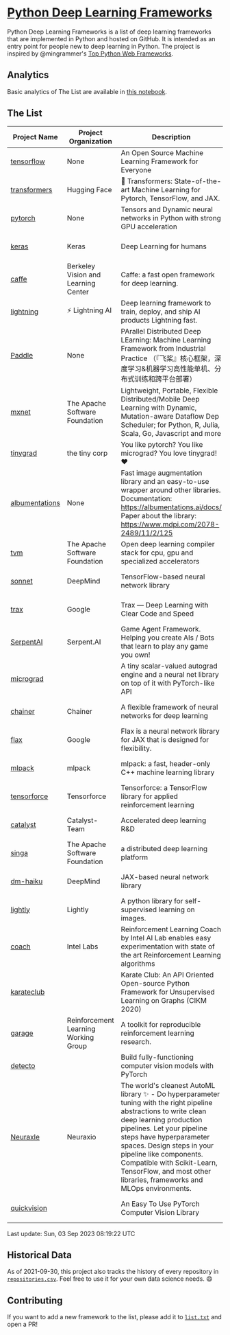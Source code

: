# [Python Deep Learning Frameworks](https://www.github.com/shimst3r/python-deep-learning-frameworks)

Python Deep Learning Frameworks is a list of deep learning frameworks that are implemented in Python and hosted on GitHub. It is intended as an entry point for people new to deep learning in Python. The project is inspired by @mingrammer's [Top Python Web Frameworks](https://github.com/mingrammer/python-web-framework-stars).

## Analytics

Basic analytics of The List are available in [this notebook](./notebooks/development_over_time.ipynb).

## The List

| Project Name | Project Organization | Description | Stars | Forks | Open Issues | Last Commit |
| ------------ | -------------------- | ----------- | ----: | ----: | ----------: | ----------- |
| [tensorflow](https://tensorflow.org) | None | An Open Source Machine Learning Framework for Everyone | 177347 | 88884 | 2100 | 0 day(s) ago |
| [transformers](https://huggingface.co/transformers) | Hugging Face | 🤗 Transformers: State-of-the-art Machine Learning for Pytorch, TensorFlow, and JAX. | 111173 | 22075 | 768 | 0 day(s) ago |
| [pytorch](https://pytorch.org) | None | Tensors and Dynamic neural networks in Python with strong GPU acceleration | 70335 | 19280 | 12529 | 0 day(s) ago |
| [keras](http://keras.io/) | Keras | Deep Learning for humans | 59117 | 19397 | 375 | 0 day(s) ago |
| [caffe](http://caffe.berkeleyvision.org/) | Berkeley Vision and Learning Center | Caffe: a fast open framework for deep learning. | 33534 | 18977 | 1180 | 0 day(s) ago |
| [lightning](https://lightning.ai) | ⚡️ Lightning AI  | Deep learning framework to train, deploy, and ship AI products Lightning fast. | 24520 | 3006 | 710 | 0 day(s) ago |
| [Paddle](http://www.paddlepaddle.org/) | None | PArallel Distributed Deep LEarning: Machine Learning Framework from Industrial Practice （『飞桨』核心框架，深度学习&机器学习高性能单机、分布式训练和跨平台部署） | 20794 | 5306 | 2096 | 0 day(s) ago |
| [mxnet](https://mxnet.apache.org) | The Apache Software Foundation | Lightweight, Portable, Flexible Distributed/Mobile Deep Learning with Dynamic, Mutation-aware Dataflow Dep Scheduler; for Python, R, Julia, Scala, Go, Javascript and more | 20534 | 6881 | 2004 | 0 day(s) ago |
| [tinygrad](https://github.com/tinygrad/tinygrad) | the tiny corp | You like pytorch? You like micrograd? You love tinygrad! ❤️  | 19115 | 2451 | 82 | 0 day(s) ago |
| [albumentations](https://albumentations.ai) | None | Fast image augmentation library and an easy-to-use wrapper around other libraries. Documentation:  https://albumentations.ai/docs/ Paper about the library: https://www.mdpi.com/2078-2489/11/2/125 | 12482 | 1528 | 384 | 0 day(s) ago |
| [tvm](https://tvm.apache.org/) | The Apache Software Foundation | Open deep learning compiler stack for cpu, gpu and specialized accelerators | 10259 | 3169 | 735 | 0 day(s) ago |
| [sonnet](https://sonnet.dev/) | DeepMind | TensorFlow-based neural network library | 9605 | 1360 | 35 | 1 day(s) ago |
| [trax](https://github.com/google/trax) | Google | Trax — Deep Learning with Clear Code and Speed | 7696 | 808 | 114 | 0 day(s) ago |
| [SerpentAI](http://serpent.ai) | Serpent.AI | Game Agent Framework. Helping you create AIs / Bots that learn to play any game you own! | 6560 | 782 | 2 | 2 day(s) ago |
| [micrograd](https://github.com/karpathy/micrograd) |  | A tiny scalar-valued autograd engine and a neural net library on top of it with PyTorch-like API | 6078 | 746 | 28 | 0 day(s) ago |
| [chainer](https://chainer.org) | Chainer | A flexible framework of neural networks for deep learning | 5820 | 1401 | 12 | 2 day(s) ago |
| [flax](https://flax.readthedocs.io) | Google | Flax is a neural network library for JAX that is designed for flexibility. | 4656 | 531 | 171 | 0 day(s) ago |
| [mlpack](https://www.mlpack.org/) | mlpack | mlpack: a fast, header-only C++ machine learning library | 4510 | 1519 | 29 | 0 day(s) ago |
| [tensorforce](https://github.com/tensorforce/tensorforce) | Tensorforce | Tensorforce: a TensorFlow library for applied reinforcement learning | 3245 | 545 | 35 | 2 day(s) ago |
| [catalyst](https://catalyst-team.com) | Catalyst-Team | Accelerated deep learning R&D | 3167 | 398 | 4 | 3 day(s) ago |
| [singa](https://github.com/apache/singa) | The Apache Software Foundation | a distributed deep learning platform | 2920 | 1038 | 54 | 1 day(s) ago |
| [dm-haiku](https://dm-haiku.readthedocs.io) | DeepMind | JAX-based neural network library | 2594 | 217 | 111 | 2 day(s) ago |
| [lightly](https://docs.lightly.ai/self-supervised-learning/) | Lightly | A python library for self-supervised learning on images. | 2476 | 213 | 89 | 2 day(s) ago |
| [coach](https://intellabs.github.io/coach/) | Intel Labs | Reinforcement Learning Coach by Intel AI Lab enables easy experimentation with state of the art Reinforcement Learning algorithms | 2266 | 456 | 90 | 2 day(s) ago |
| [karateclub](https://karateclub.readthedocs.io) |  | Karate Club: An API Oriented Open-source Python Framework for Unsupervised Learning on Graphs (CIKM 2020) | 1964 | 231 | 7 | 1 day(s) ago |
| [garage](https://github.com/rlworkgroup/garage) | Reinforcement Learning Working Group | A toolkit for reproducible reinforcement learning research. | 1726 | 296 | 233 | 4 day(s) ago |
| [detecto](https://detecto.readthedocs.io/) |  | Build fully-functioning computer vision models with PyTorch | 599 | 109 | 45 | 2 day(s) ago |
| [Neuraxle](https://www.neuraxle.org/) | Neuraxio | The world's cleanest AutoML library ✨ - Do hyperparameter tuning with the right pipeline abstractions to write clean deep learning production pipelines. Let your pipeline steps have hyperparameter spaces. Design steps in your pipeline like components. Compatible with Scikit-Learn, TensorFlow, and most other libraries, frameworks and MLOps environments. | 580 | 60 | 30 | 5 day(s) ago |
| [quickvision](https://github.com/oke-aditya/quickvision) |  | An Easy To Use PyTorch Computer Vision Library | 50 | 4 | 20 | 109 day(s) ago |

Last update: Sun, 03 Sep 2023 08:19:22 UTC

## Historical Data

As of 2021-09-30, this project also tracks the history of every repository in [`repositories.csv`](./repositories.csv). Feel free to use it for your own data science needs. :smile:

## Contributing

If you want to add a new framework to the list, please add it to [`list.txt`](./python-deep-learning-frameworks/list.txt) and open a PR!
